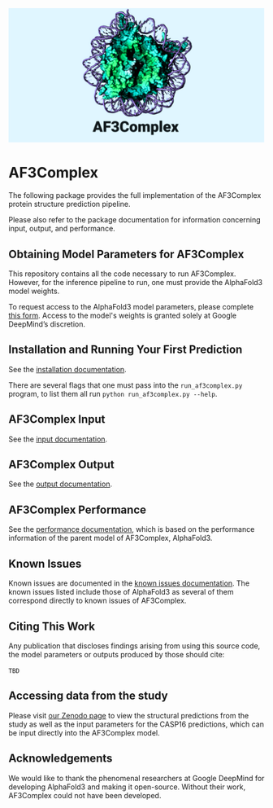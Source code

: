 ![header](docs/header.png)

# AF3Complex

The following package provides the full implementation of the AF3Complex protein
structure prediction pipeline.

Please also refer to the package documentation for information concerning input, output, 
and performance.

## Obtaining Model Parameters for AF3Complex

This repository contains all the code necessary to run AF3Complex. However, 
for the inference pipeline to run, one must provide the AlphaFold3 model weights. 

To request access to the AlphaFold3 model parameters, please complete
[this form](https://forms.gle/svvpY4u2jsHEwWYS6). Access to the model's weights
is granted solely at Google DeepMind’s discretion.

## Installation and Running Your First Prediction

See the [installation documentation](docs/installation.md).

There are several flags that one must pass into the `run_af3complex.py` program, to
list them all run `python run_af3complex.py --help`. 

## AF3Complex Input

See the [input documentation](docs/input.md).

## AF3Complex Output

See the [output documentation](docs/output.md).

## AF3Complex Performance

See the [performance documentation](docs/performance.md), which is based on the performance
information of the parent model of AF3Complex, AlphaFold3.

## Known Issues

Known issues are documented in the
[known issues documentation](docs/known_issues.md). The known issues listed include
those of AlphaFold3 as several of them correspond directly to known issues of AF3Complex. 

## Citing This Work

Any publication that discloses findings arising from using this source code, the
model parameters or outputs produced by those should cite:

```TBD```

## Accessing data from the study

Please visit [our Zenodo page](https://zenodo.org/records/14927488?token=eyJhbGciOiJIUzUxMiJ9.eyJpZCI6IjNmMTMwYzNmLTNmZjItNGFlZS1iNDUyLWU2Njc5ZDlkMTYyYSIsImRhdGEiOnt9LCJyYW5kb20iOiJhYmQ5NjZiODM2OTdiZjQ2OWZjYjFjZjNlYzFjNTRmMSJ9.F40J_RC-u3dAoBpGpYWaXc8bp3N3_Ynl4et50HLpo2dhBNr58mX0eiu4yFajVB28fPsu3xRg6j2PXaxHEPI-DA) to view the structural predictions from the study 
as well as the input parameters for the CASP16 predictions, which can be input directly
into the AF3Complex model. 


## Acknowledgements

We would like to thank the phenomenal researchers at Google DeepMind for developing AlphaFold3 and making it 
open-source. Without their work, AF3Complex could not have been developed. 





